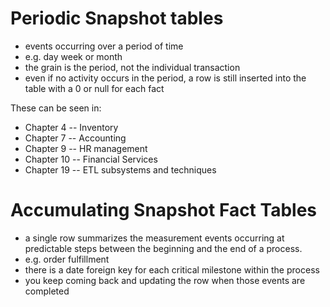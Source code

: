 # Periodic Snapshot tables 

- events occurring over a period of time 
- e.g. day week or month
- the grain is the period, not the individual transaction  
- even if no activity occurs in the period, a row is still inserted into the table with a 0 or null for each fact   

These can be seen in:
- Chapter 4 -- Inventory
- Chapter 7 -- Accounting
- Chapter 9 -- HR management
- Chapter 10 -- Financial Services  
- Chapter 19 -- ETL subsystems and techniques 


# Accumulating Snapshot Fact Tables 

- a single row summarizes the measurement events occurring at predictable steps between the beginning and the end of a process. 
- e.g. order fulfillment 
- there is a date foreign key for each critical milestone within the process
- you keep coming back and updating the row when those events are completed

